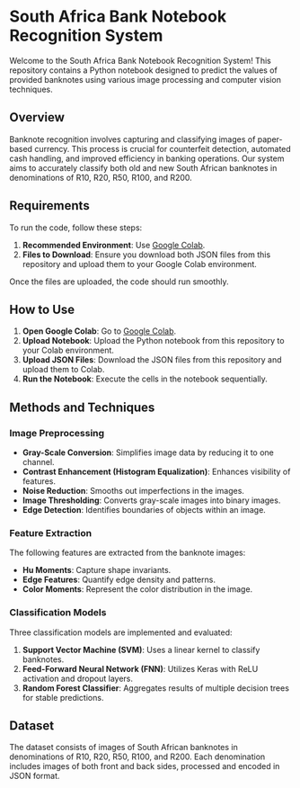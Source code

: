 # South Africa Bank Notebook Recognition System

Welcome to the South Africa Bank Notebook Recognition System! This repository contains a Python notebook designed to predict the values of provided banknotes using various image processing and computer vision techniques.

## Overview

Banknote recognition involves capturing and classifying images of paper-based currency. This process is crucial for counterfeit detection, automated cash handling, and improved efficiency in banking operations. Our system aims to accurately classify both old and new South African banknotes in denominations of R10, R20, R50, R100, and R200.

## Requirements

To run the code, follow these steps:

1. **Recommended Environment**: Use [Google Colab](https://colab.research.google.com/).
2. **Files to Download**: Ensure you download both JSON files from this repository and upload them to your Google Colab environment.

Once the files are uploaded, the code should run smoothly.

## How to Use

1. **Open Google Colab**: Go to [Google Colab](https://colab.research.google.com/).
2. **Upload Notebook**: Upload the Python notebook from this repository to your Colab environment.
3. **Upload JSON Files**: Download the JSON files from this repository and upload them to Colab.
4. **Run the Notebook**: Execute the cells in the notebook sequentially.

## Methods and Techniques

### Image Preprocessing

- **Gray-Scale Conversion**: Simplifies image data by reducing it to one channel.
- **Contrast Enhancement (Histogram Equalization)**: Enhances visibility of features.
- **Noise Reduction**: Smooths out imperfections in the images.
- **Image Thresholding**: Converts gray-scale images into binary images.
- **Edge Detection**: Identifies boundaries of objects within an image.

### Feature Extraction

The following features are extracted from the banknote images:

- **Hu Moments**: Capture shape invariants.
- **Edge Features**: Quantify edge density and patterns.
- **Color Moments**: Represent the color distribution in the image.

### Classification Models

Three classification models are implemented and evaluated:

1. **Support Vector Machine (SVM)**: Uses a linear kernel to classify banknotes.
2. **Feed-Forward Neural Network (FNN)**: Utilizes Keras with ReLU activation and dropout layers.
3. **Random Forest Classifier**: Aggregates results of multiple decision trees for stable predictions.

## Dataset

The dataset consists of images of South African banknotes in denominations of R10, R20, R50, R100, and R200. Each denomination includes images of both front and back sides, processed and encoded in JSON format.
